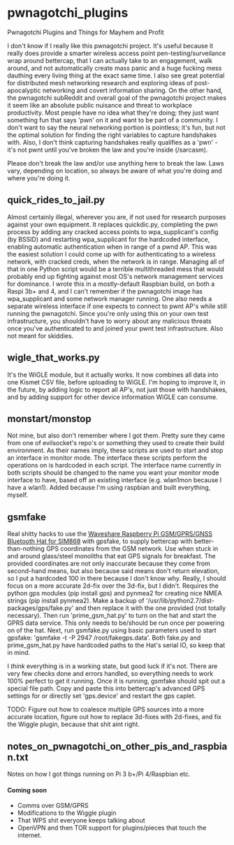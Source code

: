 # pwnagotchi_plugins
Pwnagotchi Plugins and Things for Mayhem and Profit

I don't know if I really like this pwnagotchi project. It's useful because it really does provide a smarter wireless access point pen-testing/surveilance wrap around bettercap, that I can actually take to an engagement, walk around, and not automatically create mass panic and a huge fucking mess dauthing every living thing at the exact same time. I also see great potential for distributed mesh networking research and exploring ideas of post-apocalyptic networking and covert information sharing. On the other hand, the pwnagotchi subReddit and overall goal of the pwnagotchi project makes it seem like an absolute public nuisance and threat to workplace productivity. Most people have no idea what they're doing; they just want something fun that says 'pwn' on it and want to be part of a community. I don't want to say the neural networking portion is pointless; it's fun, but not the optimal solution for finding the right variables to capture handshakes with. Also, I don't think capturing handshakes really qualifies as a 'pwn' - it's not pwnt until you've broken the law and you're inside (/sarcasm).

Please don't break the law and/or use anything here to break the law. Laws vary, depending on location, so always be aware of what you're doing and where you're doing it. 

## quick_rides_to_jail.py
Almost certainly illegal, wherever you are, if not used for research purposes against your own equipment. It replaces quickdic.py, completing the pwn process by adding any cracked access points to wpa_supplicant's config (by BSSID) and restarting wpa_supplicant for the hardcoded interface, enabling automatic authentication when in range of a pwnd AP. This was the easiest solution I could come up with for authenticating to a wireless network, with cracked creds, when the network is in range. Managing all of that in one Python script would be a terrible multithreaded mess that would probably end up fighting against most OS's network management services for dominance. I wrote this in a mostly-default Raspbian build, on both a Raspi 3b+ and 4, and I can't remember if the pwnagotchi image has wpa_supplicant and some network manager running. One also needs a separate wireless interface if one expects to connect to pwnt AP's while still running the pwnagotchi. Since you're only using this on your own test infrastructure, you shouldn't have to worry about any malicious threats once you've authenticated to and joined your pwnt test infrastructure. Also not meant for skiddies.

## wigle_that_works.py
It's the WiGLE module, but it actually works. It now combines all data into one Kismet CSV file, before uploading to WiGLE. I'm hoping to improve it, in the future, by adding logic to report all AP's, not just those with handshakes, and by adding support for other device information WiGLE can consume. 

## monstart/monstop
Not mine, but also don't remember where I got them. Pretty sure they came from one of evilsocket's repo's or something they used to create their build environment. As their names imply, these scripts are used to start and stop an interface in monitor mode. The interface these scripts perform the operations on is hardcoded in each script. The interface name currently in both scripts should be changed to the name you want your monitor mode interface to have, based off an existing interface (e.g. wlan1mon because I have a wlan1). Added because I'm using raspbian and built everything, myself. 

## gsmfake
Real shitty hacks to use the [Waveshare Raspberry Pi GSM/GPRS/GNSS Bluetooth Hat for SIM868](https://amazon.com/Raspberry-Bluetooth-Expansion-Compatible-DataTransfer/dp/B076CPX4NN) with gpsfake, to supply bettercap with better-than-nothing GPS coordinates from the GSM network. Use when stuck in and around glass/steel monoliths that eat GPS signals for breakfast. The provided coordinates are not only inaccurate because they come from second-hand means, but also because said means don't return elevation, so I put a hardcoded 100 in there because I don't know why. Really, I should focus on a more accurate 2d-fix over the 3d-fix, but I didn't. Requires the python gps modules (pip install gps) and pynmea2 for creating nice NMEA strings (pip install pynmea2). Make a backup of '/usr/lib/python2.7/dist-packages/gps/fake.py' and then replace it with the one provided (not totally necessary). Then run 'prime_gsm_hat.py' to turn on the hat and start the GPRS data service. This only needs to be/should be run once per powering on of the hat. Next, run gsmfake.py using basic parameters used to start gpsfake: 'gsmfake -t -P 2947 /root/fakegps.data'. Both fake.py and prime_gsm_hat.py have hardcoded paths to the Hat's serial IO, so keep that in mind.

I *think* everything is in a working state, but good luck if it's not. There are very few checks done and errors handled, so everything needs to work 100% perfect to get it running. Once it is running, gsmfake should spit out a special file path. Copy and paste this into bettercap's advanced GPS settings for or directly set 'gps.device' and restart the gps caplet.

TODO: Figure out how to coalesce multiple GPS sources into a more accurate location, figure out how to replace 3d-fixes with 2d-fixes, and fix the Wiggle plugin, because that shit aint right.

## notes_on_pwnagotchi_on_other_pis_and_raspbian.txt
Notes on how I got things running on Pi 3 b+/Pi 4/Raspbian etc.


#### Coming soon
* Comms over GSM/GPRS
* Modifications to the Wiggle plugin
* That WPS shit everyone keeps talking about
* OpenVPN and then TOR support for plugins/pieces that touch the internet.
